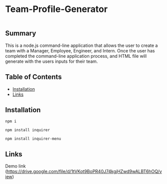 # Team-Profile-Generator

<img>

## Summary

This is a node.js command-line application that allows the user to create a team with a Manager, Employee, Engineer, and Intern. Once the user has completed the command-line application process, and HTML file will generate with the users inputs for their team.

## Table of Contents

- [Installation](#installation)
- [Links](#links)

## Installation

```
npm i
```
```
npm install inquirer
```
```
npm install inquirer-menu
```

## Links

Demo link (https://drive.google.com/file/d/1tVKot9BoPR40J74kgjHZwd9wALBT6hOQ/view)

